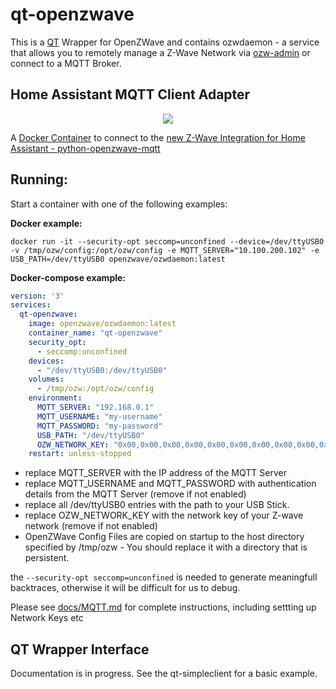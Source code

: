 # qt-openzwave
This is a [QT](https://www.qt.io) Wrapper for OpenZWave and contains ozwdaemon - a service that allows you to remotely manage a Z-Wave Network via [ozw-admin](https://github.com/OpenZWave/ozw-admin) or connect to a MQTT Broker.

## Home Assistant MQTT Client Adapter

<p align="center">
    <a href="http://bamboo.my-ho.st/bamboo/browse/OZW-OO/" alt="Build Status">
        <img src="http://bamboo.my-ho.st/bamboo/plugins/servlet/wittified/build-status/OZW-OO">
    </a>
</p>
  

A [Docker Container](https://hub.docker.com/r/openzwave/ozwdaemon) to connect to the [new Z-Wave Integration for Home Assistant - python-openzwave-mqtt](https://github.com/cgarwood/homeassistant-zwave_mqtt)

Running:
-------------
Start a container with one of the following examples:

**Docker example:**

```docker run -it --security-opt seccomp=unconfined --device=/dev/ttyUSB0 -v /tmp/ozw/config:/opt/ozw/config -e MQTT_SERVER="10.100.200.102" -e USB_PATH=/dev/ttyUSB0 openzwave/ozwdaemon:latest```

**Docker-compose example:** 
``` yaml
version: '3'
services:
  qt-openzwave:
    image: openzwave/ozwdaemon:latest
    container_name: "qt-openzwave"
    security_opt:
      - seccomp:unconfined
    devices:
      - "/dev/ttyUSB0:/dev/ttyUSB0"
    volumes:
      - /tmp/ozw:/opt/ozw/config
    environment:
      MQTT_SERVER: "192.168.0.1"
      MQTT_USERNAME: "my-username"
      MQTT_PASSWORD: "my-password"
      USB_PATH: "/dev/ttyUSB0"
      OZW_NETWORK_KEY: "0x00,0x00,0x00,0x00,0x00,0x00,0x00,0x00,0x00,0x00,0x00,0x00,0x00,0x00,0x00,0x00"
    restart: unless-stopped 
```
* replace MQTT_SERVER with the IP address of the MQTT Server
* replace MQTT_USERNAME and MQTT_PASSWORD with authentication details from the MQTT Server (remove if not enabled)
* replace all /dev/ttyUSB0 entries with the path to your USB Stick.
* replace OZW_NETWORK_KEY with the network key of your Z-wave network (remove if not enabled)
* OpenZWave Config Files are copied on startup to the host directory specified by /tmp/ozw - You should replace it with a directory that is persistent.

the `--security-opt seccomp=unconfined` is needed to generate meaningfull backtraces, otherwise it will be difficult for us to debug.

Please see [docs/MQTT.md](docs/MQTT.md) for complete instructions, including settting up Network Keys etc

## QT Wrapper Interface

Documentation is in progress. See the qt-simpleclient for a basic example. 
